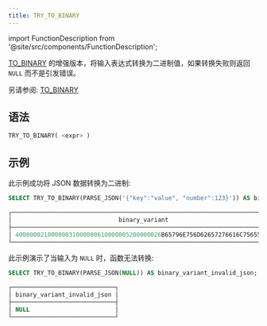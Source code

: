 ```yaml
---
title: TRY_TO_BINARY
---
```

import FunctionDescription from '@site/src/components/FunctionDescription';

<FunctionDescription description="引入或更新: v1.2.673"/>

[TO_BINARY](to-binary.md) 的增强版本，将输入表达式转换为二进制值，如果转换失败则返回 `NULL` 而不是引发错误。

另请参阅: [TO_BINARY](to-binary.md)

## 语法

```sql
TRY_TO_BINARY( <expr> )
```

## 示例

此示例成功将 JSON 数据转换为二进制:

```sql
SELECT TRY_TO_BINARY(PARSE_JSON('{"key":"value", "number":123}')) AS binary_variant_success;

┌──────────────────────────────────────────────────────────────────────────┐
│                              binary_variant                              │
├──────────────────────────────────────────────────────────────────────────┤
│ 40000002100000031000000610000005200000026B65796E756D62657276616C7565507B │
└──────────────────────────────────────────────────────────────────────────┘
```

此示例演示了当输入为 `NULL` 时，函数无法转换:

```sql
SELECT TRY_TO_BINARY(PARSE_JSON(NULL)) AS binary_variant_invalid_json;

┌─────────────────────────────┐
│ binary_variant_invalid_json │
├─────────────────────────────┤
│ NULL                        │
└─────────────────────────────┘
```